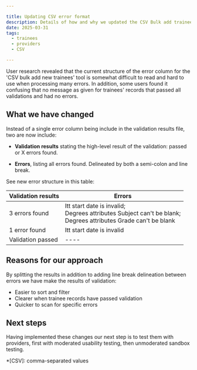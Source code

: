 ```yaml
---

title: Updating CSV error format
description: Details of how and why we updated the CSV Bulk add trainees error format
date: 2025-03-31
tags:
  - trainees
  - providers
  - CSV

---
```

User research revealed that the current structure of the error column for the 'CSV bulk add new trainees' tool is somewhat difficult to read and hard to use when processing many errors.  In addition, some users found it confusing that no message as given for trainees' records that passed all validations and had no errors.  

## What we have changed

Instead of a single error column being include in the validation results file, two are now include:

* **Validation results** stating the high-level result of the validation: passed or X errors found.

* **Errors**, listing all errors found. Delineated by both a semi-colon and line break.

See new error structure in this table:

Validation results | Errors
----|----
3 errors found | Itt start date is invalid; <BR> Degrees attributes Subject can't be blank; <BR> Degrees attributes Grade can't be blank
1 error found | Itt start date is invalid
Validation passed | ----

## Reasons for our approach

By splitting the results in addition to adding line break delineation between errors we have make the results of validation:

* Easier to sort and filter
* Clearer when trainee records have passed validation
* Quicker to scan for specific errors

## Next steps

Having implemented these changes our next step is to test them with providers, first with moderated usability testing, then unmoderated sandbox testing.

*[CSV]: comma-separated values
